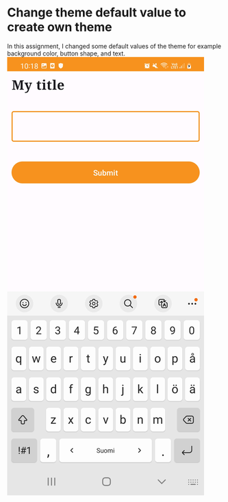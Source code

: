 # Change theme default value to create own theme
In this assignment, I changed some default values of the theme for example background color, button shape, and text.
![Theming](https://github.com/Nguyen-Thi-HuyenK/Theming/blob/master/assets/Theming.jpg)
